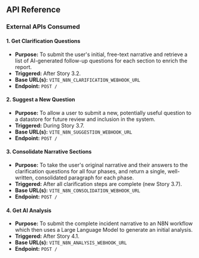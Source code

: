 ## API Reference

### External APIs Consumed

#### 1. Get Clarification Questions
* **Purpose:** To submit the user's initial, free-text narrative and retrieve a list of AI-generated follow-up questions for each section to enrich the report.
* **Triggered:** After Story 3.2.
* **Base URL(s):** `VITE_N8N_CLARIFICATION_WEBHOOK_URL`
* **Endpoint:** `POST /`

#### 2. Suggest a New Question
* **Purpose:** To allow a user to submit a new, potentially useful question to a datastore for future review and inclusion in the system.
* **Triggered:** During Story 3.7.
* **Base URL(s):** `VITE_N8N_SUGGESTION_WEBHOOK_URL`
* **Endpoint:** `POST /`

#### 3. Consolidate Narrative Sections
* **Purpose:** To take the user's original narrative and their answers to the clarification questions for all four phases, and return a single, well-written, consolidated paragraph for each phase.
* **Triggered:** After all clarification steps are complete (new Story 3.7).
* **Base URL(s):** `VITE_N8N_CONSOLIDATION_WEBHOOK_URL`
* **Endpoint:** `POST /`

#### 4. Get AI Analysis
* **Purpose:** To submit the complete incident narrative to an N8N workflow which then uses a Large Language Model to generate an initial analysis.
* **Triggered:** After Story 4.1.
* **Base URL(s):** `VITE_N8N_ANALYSIS_WEBHOOK_URL`
* **Endpoint:** `POST /`

